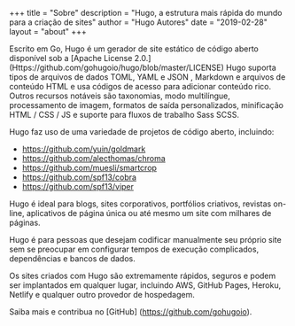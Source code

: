 +++
title = "Sobre"
description = "Hugo, a estrutura mais rápida do mundo para a criação de sites"
author = "Hugo Autores"
date = "2019-02-28"
layout = "about"
+++

Escrito em Go, Hugo é um gerador de site estático de código aberto disponível sob a [Apache License 2.0.] (Https://github.com/gohugoio/hugo/blob/master/LICENSE) Hugo suporta tipos de arquivos de dados TOML, YAML e JSON , Markdown e arquivos de conteúdo HTML e usa códigos de acesso para adicionar conteúdo rico. Outros recursos notáveis ​​são taxonomias, modo multilíngue, processamento de imagem, formatos de saída personalizados, minificação HTML / CSS / JS e suporte para fluxos de trabalho Sass SCSS.

Hugo faz uso de uma variedade de projetos de código aberto, incluindo:

* https://github.com/yuin/goldmark
* https://github.com/alecthomas/chroma
* https://github.com/muesli/smartcrop
* https://github.com/spf13/cobra
* https://github.com/spf13/viper

Hugo é ideal para blogs, sites corporativos, portfólios criativos, revistas on-line, aplicativos de página única ou até mesmo um site com milhares de páginas.

Hugo é para pessoas que desejam codificar manualmente seu próprio site sem se preocupar em configurar tempos de execução complicados, dependências e bancos de dados.

Os sites criados com Hugo são extremamente rápidos, seguros e podem ser implantados em qualquer lugar, incluindo AWS, GitHub Pages, Heroku, Netlify e qualquer outro provedor de hospedagem.

Saiba mais e contribua no [GitHub] (https://github.com/gohugoio).

